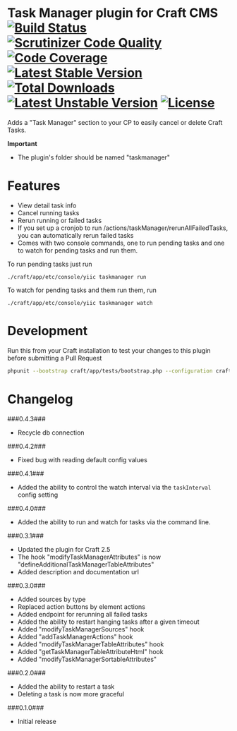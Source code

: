 Task Manager plugin for Craft CMS [![Build Status](https://travis-ci.org/boboldehampsink/taskmanager.svg?branch=develop)](https://travis-ci.org/boboldehampsink/taskmanager) [![Scrutinizer Code Quality](https://scrutinizer-ci.com/g/boboldehampsink/taskmanager/badges/quality-score.png?b=develop)](https://scrutinizer-ci.com/g/boboldehampsink/taskmanager/?branch=develop) [![Code Coverage](https://scrutinizer-ci.com/g/boboldehampsink/taskmanager/badges/coverage.png?b=develop)](https://scrutinizer-ci.com/g/boboldehampsink/taskmanager/?branch=develop) [![Latest Stable Version](https://poser.pugx.org/boboldehampsink/taskmanager/v/stable)](https://packagist.org/packages/boboldehampsink/taskmanager) [![Total Downloads](https://poser.pugx.org/boboldehampsink/taskmanager/downloads)](https://packagist.org/packages/boboldehampsink/taskmanager) [![Latest Unstable Version](https://poser.pugx.org/boboldehampsink/taskmanager/v/unstable)](https://packagist.org/packages/boboldehampsink/taskmanager) [![License](https://poser.pugx.org/boboldehampsink/taskmanager/license)](https://packagist.org/packages/boboldehampsink/taskmanager)
=================

Adds a "Task Manager" section to your CP to easily cancel or delete Craft Tasks.

__Important__  
 - The plugin's folder should be named "taskmanager"

Features
=================
 - View detail task info
 - Cancel running tasks
 - Rerun running or failed tasks
 - If you set up a cronjob to run /actions/taskManager/rerunAllFailedTasks, you can automatically rerun failed tasks
 - Comes with two console commands, one to run pending tasks and one to watch for pending tasks and run them.

To run pending tasks just run

```
./craft/app/etc/console/yiic taskmanager run
```

To watch for pending tasks and them run them, run

```
./craft/app/etc/console/yiic taskmanager watch
```

Development
=================
Run this from your Craft installation to test your changes to this plugin before submitting a Pull Request
```bash
phpunit --bootstrap craft/app/tests/bootstrap.php --configuration craft/plugins/taskmanager/phpunit.xml.dist --coverage-clover coverage.clover craft/plugins/taskmanager/tests
```

Changelog
=================
###0.4.3###
 - Recycle db connection

###0.4.2###
 - Fixed bug with reading default config values

###0.4.1###
 - Added the ability to control the watch interval via the `taskInterval` config setting

###0.4.0###
 - Added the ability to run and watch for tasks via the command line.

###0.3.1###
 - Updated the plugin for Craft 2.5
 - The hook "modifyTaskManagerAttributes" is now "defineAdditionalTaskManagerTableAttributes"
 - Added description and documentation url

###0.3.0###
 - Added sources by type
 - Replaced action buttons by element actions
 - Added endpoint for rerunning all failed tasks
 - Added the ability to restart hanging tasks after a given timeout
 - Added "modifyTaskManagerSources" hook
 - Added "addTaskManagerActions" hook
 - Added "modifyTaskManagerTableAttributes" hook
 - Added "getTaskManagerTableAttributeHtml" hook
 - Added "modifyTaskManagerSortableAttributes"

###0.2.0###
 - Added the ability to restart a task
 - Deleting a task is now more graceful

###0.1.0###
 - Initial release
